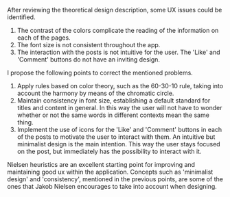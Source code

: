 After reviewing the theoretical design description, some UX issues could be identified.

1. The contrast of the colors complicate the reading of the information on each of the pages.
2. The font size is not consistent throughout the app.
3. The interaction with the posts is not intuitive for the user. The 'Like' and 'Comment' buttons do not have an inviting design.

I propose the following points to correct the mentioned problems.

1. Apply rules based on color theory, such as the 60-30-10 rule, taking into account the harmony by means of the chromatic circle.
2. Maintain consistency in font size, establishing a default standard for titles and content in general. In this way the user will not have to wonder whether or not the same words in different contexts mean the same thing.
3. Implement the use of icons for the 'Like' and 'Comment' buttons in each of the posts to motivate the user to interact with them. An intuitive but minimalist design is the main intention. This way the user stays focused on the post, but immediately has the possibility to interact with it.

Nielsen heuristics are an excellent starting point for improving and maintaining good ux within the application. Concepts such as 'minimalist design' and 'consistency', mentioned in the previous points, are some of the ones that Jakob Nielsen encourages to take into account when designing.
